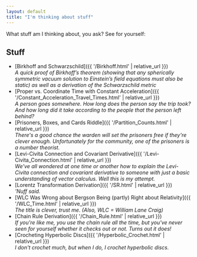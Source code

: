 ```yaml
---
layout: default
title: "I'm thinking about stuff"
---
```



What stuff am I thinking about, you ask?  See for yourself:

## Stuff

- [Birkhoff and Schwarzschild]({{ '/Birkhoff.html' | relative_url }})\
  *A quick proof of Birkhoff’s theorem (showing that any spherically symmetric vacuum solution to Einstein’s field equations must also be static) as well as a derivation of the Schwarzschild metric*
- [Proper vs. Coordinate Time with Constant Acceleration]({{ '/Constant_Acceleration_Travel_Times.html' | relative_url }})\
  *A person goes somewhere.  How long does the person say the trip took?  And how long did it take according to the people that the person left behind?*
- [Prisoners, Boxes, and Cards Riddle]({{ '/Partition_Counts.html' | relative_url }})\
  *There's a good chance the warden will set the prisoners free if they're clever enough.  Unfortunately for the community, one of the prisoners is a number theorist.*
- [Levi-Civita Connection and Covariant Derivative]({{ '/Levi-Civita_Connection.html' | relative_url }})\
  *We've all wondered at one time or another how to explain the Levi-Civita connection and covariant derivative to someone with just a basic understanding of vector calculus.  Well this is my attempt.*
- [Lorentz Transformation Derivation]({{ '/SR.html' | relative_url }})\
  *'Nuff said.*
- [WLC Was Wrong about Bergson Being (partly) Right about Relativity]({{ '/WLC_Time.html' | relative_url }})\
  *The title is clever, trust me. (Also, WLC = William Lane Craig)*
- [Chain Rule Derivation]({{ '/Chain_Rule.html' | relative_url }})\
  *If you're like me, you use the chain rule all the time, but you've never seen for yourself whether it checks out or not.  Turns out it does!*
- [Crocheting Hyperbolic Discs]({{ '/Hyperbolic_Crochet.html' | relative_url }})\
  *I don't crochet much, but when I do, I crochet hyperbolic discs.*




